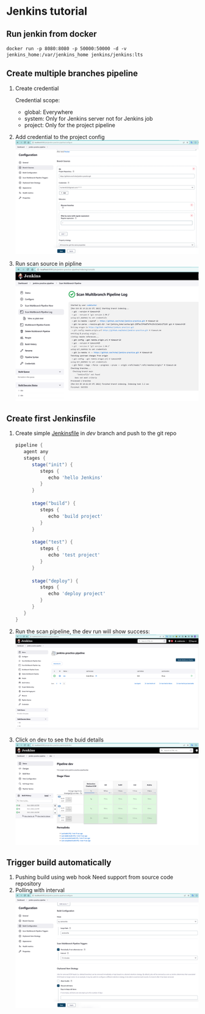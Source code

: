 # Jenkins tutorial

## Run jenkin from docker

```shell
docker run -p 8080:8080 -p 50000:50000 -d -v jenkins_home:/var/jenkins_home jenkins/jenkins:lts
```

## Create multiple branches pipeline

1. Create credential

    Credential scope:
    - global: Everywhere
    - system: Only for Jenkins server not for Jenkins job
    - project: Only for the project pipeline

2. Add credential to the project config
   ![config branch](docs/assets/config-branch-sources.png)
3. Run scan source in pipline
   ![run scan source](docs/assets/run-scan-pipeline.png)

## Create first Jenkinsfile

1. Create simple [Jenkinsfile](/Jenkinsfile) in *dev* branch and push to the git repo
   ```groovy
   pipeline {
      agent any
      stages {
         stage("init") {
            steps {
               echo 'hello Jenkins'
            }
         }

         stage("build") {
            steps {
               echo 'build project'
            }
         }

         stage("test") {
            steps {
               echo 'test project'
            }
         }

         stage("deploy") {
            steps {
               echo 'deploy project'
            }
         }
      }
   }
   ```

2. Run the scan pipeline, the dev run will show success:
   ![run first Jenkinsfile](docs/assets/run-first-jenkinsfile.png)
3. Click on dev to see the buid details
   ![build detail](docs/assets/build-details.png)

## Trigger build automatically

1. Pushing build using web hook
   Need support from source code repository
2. Polling with interval
   ![polling scan](docs/assets/polling-scan.png)
   
